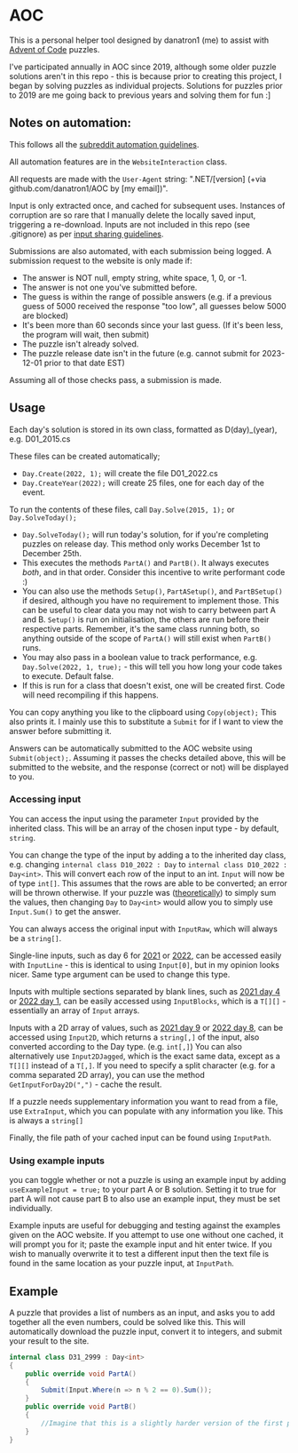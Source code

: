 # AOC

This is a personal helper tool designed by danatron1 (me) to assist with [Advent of Code](https://adventofcode.com) puzzles. 

I've participated annually in AOC since 2019, although some older puzzle solutions aren't in this repo - this is because prior to creating this project, I began by solving puzzles as individual projects. Solutions for puzzles prior to 2019 are me going back to previous years and solving them for fun :]

## Notes on automation: 

This follows all the [subreddit automation guidelines](https://www.reddit.com/r/adventofcode/wiki/faqs/automation/).

All automation features are in the `WebsiteInteraction` class. 

All requests are made with the `User-Agent` string: ".NET/[version] (+via github.com/danatron1/AOC by [my email])". 

Input is only extracted once, and cached for subsequent uses. 
Instances of corruption are so rare that I manually delete the locally saved input, triggering a re-download. 
Inputs are not included in this repo (see .gitignore) as per [input sharing guidelines](https://www.reddit.com/r/adventofcode/wiki/faqs/copyright/inputs/).

Submissions are also automated, with each submission being logged. A submission request to the website is only made if:
* The answer is NOT null, empty string, white space, 1, 0, or -1.
* The answer is not one you've submitted before.
* The guess is within the range of possible answers (e.g. if a previous guess of 5000 received the response "too low", all guesses below 5000 are blocked)
* It's been more than 60 seconds since your last guess. (If it's been less, the program will wait, then submit)
* The puzzle isn't already solved.
* The puzzle release date isn't in the future (e.g. cannot submit for 2023-12-01 prior to that date EST)

Assuming all of those checks pass, a submission is made.

## Usage

Each day's solution is stored in its own class, formatted as D(day)_(year), e.g. D01_2015.cs

These files can be created automatically;
* `Day.Create(2022, 1);` will create the file D01_2022.cs
* `Day.CreateYear(2022);` will create 25 files, one for each day of the event.

To run the contents of these files, call `Day.Solve(2015, 1);` or `Day.SolveToday();`
* `Day.SolveToday();` will run today's solution, for if you're completing puzzles on release day. This method only works December 1st to December 25th.
* This executes the methods `PartA()` and `PartB()`. It always executes *both*, and in that order. Consider this incentive to write performant code :)
* You can also use the methods `Setup()`, `PartASetup()`, and `PartBSetup()` if desired, although you have no requirement to implement those. 
This can be useful to clear data you may not wish to carry between part A and B. `Setup()` is run on initialisation, the others are run before their respective parts.
Remember, it's the same class running both, so anything outside of the scope of `PartA()` will still exist when `PartB()` runs.
* You may also pass in a boolean value to track performance, e.g. `Day.Solve(2022, 1, true);` - this will tell you how long your code takes to execute. Default false.
* If this is run for a class that doesn't exist, one will be created first. Code will need recompiling if this happens.

You can copy anything you like to the clipboard using `Copy(object);` 
This also prints it. I mainly use this to substitute a `Submit` for if I want to view the answer before submitting it.

Answers can be automatically submitted to the AOC website using `Submit(object);`. 
Assuming it passes the checks detailed above, this will be submitted to the website, and the response (correct or not) will be displayed to you. 

### Accessing input

You can access the input using the parameter `Input` provided by the inherited class. This will be an array of the chosen input type - by default, `string`.

You can change the type of the input by adding a <Type Argument> to the inherited day class, 
e.g. changing `internal class D10_2022 : Day` to `internal class D10_2022 : Day<int>`. 
This will convert each row of the input to an int. `Input` will now be of type `int[]`. 
This assumes that the rows are able to be converted; an error will be thrown otherwise. 
If your puzzle was ([theoretically](https://adventofcode.com/2018/day/1)) to simply sum the values, then changing `Day` to `Day<int>` would allow you to simply use `Input.Sum()` to get the answer.

You can always access the original input with `InputRaw`, which will always be a `string[]`.

Single-line inputs, such as day 6 for [2021](https://adventofcode.com/2021/day/6) or [2022](https://adventofcode.com/2021/day/6), 
can be accessed easily with `InputLine` - this is identical to using `Input[0]`, but in my opinion looks nicer. 
Same type argument can be used to change this type.

Inputs with multiple sections separated by blank lines, such as [2021 day 4](https://adventofcode.com/2021/day/4) or [2022 day 1](https://adventofcode.com/2022/day/1), 
can be easily accessed using `InputBlocks`, which is a `T[][]` - essentially an array of `Input` arrays.

Inputs with a 2D array of values, such as [2021 day 9](https://adventofcode.com/2021/day/9) or [2022 day 8](https://adventofcode.com/2022/day/8), 
can be accessed using `Input2D`, which returns a `string[,]` of the input, also converted according to the Day type. (e.g. `int[,]`)
You can also alternatively use `Input2DJagged`, which is the exact same data, except as a `T[][]` instead of a `T[,]`. 
If you need to specify a split character (e.g. for a comma separated 2D array), you can use the method `GetInputForDay2D(",")` - cache the result. 

If a puzzle needs supplementary information you want to read from a file, use `ExtraInput`, which you can populate with any information you like. 
This is always a `string[]`

Finally, the file path of your cached input can be found using `InputPath`.

### Using example inputs

you can toggle whether or not a puzzle is using an example input by adding `useExampleInput = true;` to your part A or B solution. 
Setting it to true for part A will not cause part B to also use an example input, they must be set individually. 

Example inputs are useful for debugging and testing against the examples given on the AOC website. 
If you attempt to use one without one cached, it will prompt you for it; paste the example input and hit enter twice. 
If you wish to manually overwrite it to test a different input then the text file is found in the same location as your puzzle input, at `InputPath`. 

## Example

A puzzle that provides a list of numbers as an input, and asks you to add together all the even numbers, could be solved like this. 
This will automatically download the puzzle input, convert it to integers, and submit your result to the site. 

```cs
internal class D31_2999 : Day<int>
{
    public override void PartA()
    {
        Submit(Input.Where(n => n % 2 == 0).Sum());
    }
    public override void PartB()
    {
        //Imagine that this is a slightly harder version of the first part.
    }
}
```
